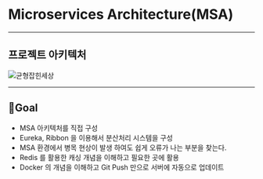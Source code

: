 # Microservices Architecture(MSA)

---
## 프로젝트 아키텍처
![균형잡힌세상](https://github.com/user-attachments/assets/7796bd9a-9e13-4567-b185-eca394c9e2ea)

---
## 🏁Goal

- MSA 아키텍처를 직접 구성
- Eureka, Ribbon 을 이용해서 분산처리 시스템을 구성
- MSA 환경에서 병목 현상이 발생 하여도 쉽게 오류가 나는 부분을 찾는다.
- Redis 를 활용한 캐싱 개념을 이해하고 필요한 곳에 활용
- Docker 의 개념을 이해하고 Git Push 만으로 서버에 자동으로 업데이트
